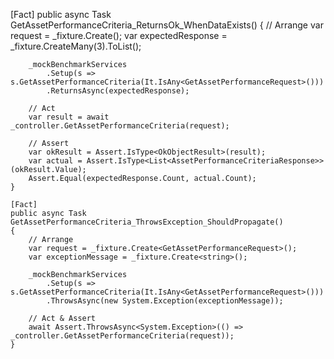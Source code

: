  [Fact]
    public async Task GetAssetPerformanceCriteria_ReturnsOk_WhenDataExists()
    {
        // Arrange
        var request = _fixture.Create<GetAssetPerformanceRequest>();
        var expectedResponse = _fixture.CreateMany<AssetPerformanceCriteriaResponse>(3).ToList();

        _mockBenchmarkServices
            .Setup(s => s.GetAssetPerformanceCriteria(It.IsAny<GetAssetPerformanceRequest>()))
            .ReturnsAsync(expectedResponse);

        // Act
        var result = await _controller.GetAssetPerformanceCriteria(request);

        // Assert
        var okResult = Assert.IsType<OkObjectResult>(result);
        var actual = Assert.IsType<List<AssetPerformanceCriteriaResponse>>(okResult.Value);
        Assert.Equal(expectedResponse.Count, actual.Count);
    }

    [Fact]
    public async Task GetAssetPerformanceCriteria_ThrowsException_ShouldPropagate()
    {
        // Arrange
        var request = _fixture.Create<GetAssetPerformanceRequest>();
        var exceptionMessage = _fixture.Create<string>();

        _mockBenchmarkServices
            .Setup(s => s.GetAssetPerformanceCriteria(It.IsAny<GetAssetPerformanceRequest>()))
            .ThrowsAsync(new System.Exception(exceptionMessage));

        // Act & Assert
        await Assert.ThrowsAsync<System.Exception>(() => _controller.GetAssetPerformanceCriteria(request));
    }
